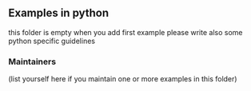 ## Examples in python  


this folder is empty when you add first example please write also 
some python specific guidelines 




### Maintainers 
(list yourself here if you maintain one or more examples in this folder) 




